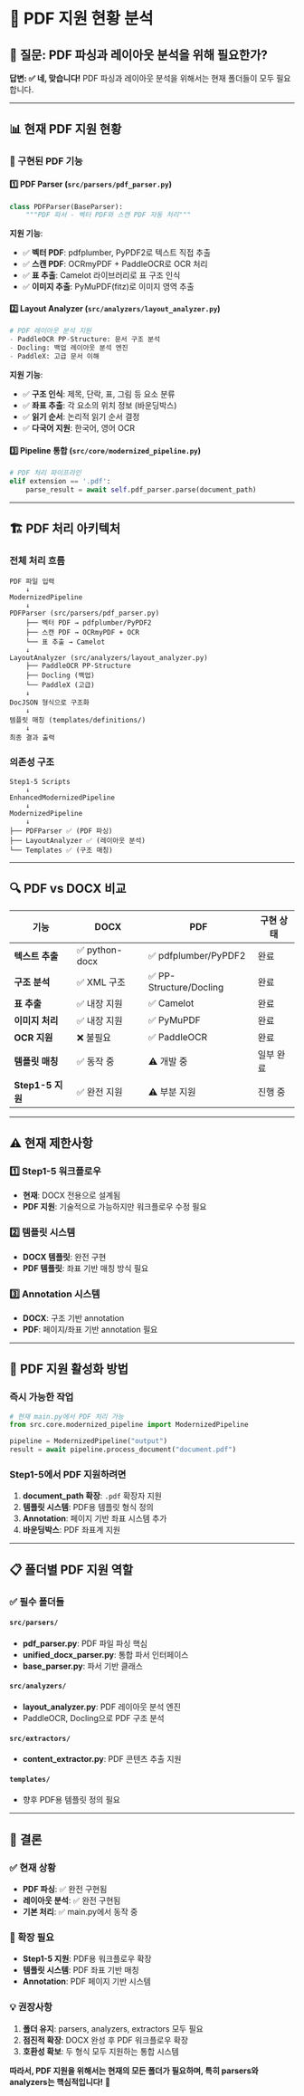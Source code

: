 # 📄 PDF 지원 현황 분석

## 🎯 질문: PDF 파싱과 레이아웃 분석을 위해 필요한가?

**답변: ✅ 네, 맞습니다!** PDF 파싱과 레이아웃 분석을 위해서는 현재 폴더들이 모두 필요합니다.

---

## 📊 현재 PDF 지원 현황

### 🔧 구현된 PDF 기능

#### 1️⃣ **PDF Parser** (`src/parsers/pdf_parser.py`)
```python
class PDFParser(BaseParser):
    """PDF 파서 - 벡터 PDF와 스캔 PDF 자동 처리"""
```

**지원 기능**:
- ✅ **벡터 PDF**: pdfplumber, PyPDF2로 텍스트 직접 추출
- ✅ **스캔 PDF**: OCRmyPDF + PaddleOCR로 OCR 처리
- ✅ **표 추출**: Camelot 라이브러리로 표 구조 인식
- ✅ **이미지 추출**: PyMuPDF(fitz)로 이미지 영역 추출

#### 2️⃣ **Layout Analyzer** (`src/analyzers/layout_analyzer.py`)
```python
# PDF 레이아웃 분석 지원
- PaddleOCR PP-Structure: 문서 구조 분석
- Docling: 백업 레이아웃 분석 엔진
- PaddleX: 고급 문서 이해
```

**지원 기능**:
- ✅ **구조 인식**: 제목, 단락, 표, 그림 등 요소 분류
- ✅ **좌표 추출**: 각 요소의 위치 정보 (바운딩박스)
- ✅ **읽기 순서**: 논리적 읽기 순서 결정
- ✅ **다국어 지원**: 한국어, 영어 OCR

#### 3️⃣ **Pipeline 통합** (`src/core/modernized_pipeline.py`)
```python
# PDF 처리 파이프라인
elif extension == '.pdf':
    parse_result = await self.pdf_parser.parse(document_path)
```

---

## 🏗️ PDF 처리 아키텍처

### 전체 처리 흐름
```
PDF 파일 입력
    ↓
ModernizedPipeline
    ↓
PDFParser (src/parsers/pdf_parser.py)
    ├── 벡터 PDF → pdfplumber/PyPDF2
    ├── 스캔 PDF → OCRmyPDF + OCR
    └── 표 추출 → Camelot
    ↓
LayoutAnalyzer (src/analyzers/layout_analyzer.py)
    ├── PaddleOCR PP-Structure
    ├── Docling (백업)
    └── PaddleX (고급)
    ↓
DocJSON 형식으로 구조화
    ↓
템플릿 매칭 (templates/definitions/)
    ↓
최종 결과 출력
```

### 의존성 구조
```
Step1-5 Scripts
    ↓
EnhancedModernizedPipeline
    ↓
ModernizedPipeline
    ↓
├── PDFParser ✅ (PDF 파싱)
├── LayoutAnalyzer ✅ (레이아웃 분석)
└── Templates ✅ (구조 매칭)
```

---

## 🔍 PDF vs DOCX 비교

| 기능 | DOCX | PDF | 구현 상태 |
|------|------|-----|----------|
| **텍스트 추출** | ✅ python-docx | ✅ pdfplumber/PyPDF2 | 완료 |
| **구조 분석** | ✅ XML 구조 | ✅ PP-Structure/Docling | 완료 |
| **표 추출** | ✅ 내장 지원 | ✅ Camelot | 완료 |
| **이미지 처리** | ✅ 내장 지원 | ✅ PyMuPDF | 완료 |
| **OCR 지원** | ❌ 불필요 | ✅ PaddleOCR | 완료 |
| **템플릿 매칭** | ✅ 동작 중 | ⚠️ 개발 중 | 일부 완료 |
| **Step1-5 지원** | ✅ 완전 지원 | ⚠️ 부분 지원 | 진행 중 |

---

## ⚠️ 현재 제한사항

### 1️⃣ **Step1-5 워크플로우**
- **현재**: DOCX 전용으로 설계됨
- **PDF 지원**: 기술적으로 가능하지만 워크플로우 수정 필요

### 2️⃣ **템플릿 시스템**
- **DOCX 템플릿**: 완전 구현
- **PDF 템플릿**: 좌표 기반 매칭 방식 필요

### 3️⃣ **Annotation 시스템**
- **DOCX**: 구조 기반 annotation
- **PDF**: 페이지/좌표 기반 annotation 필요

---

## 🚀 PDF 지원 활성화 방법

### 즉시 가능한 작업
```python
# 현재 main.py에서 PDF 처리 가능
from src.core.modernized_pipeline import ModernizedPipeline

pipeline = ModernizedPipeline("output")
result = await pipeline.process_document("document.pdf")
```

### Step1-5에서 PDF 지원하려면
1. **document_path 확장**: `.pdf` 확장자 지원
2. **템플릿 시스템**: PDF용 템플릿 형식 정의
3. **Annotation**: 페이지 기반 좌표 시스템 추가
4. **바운딩박스**: PDF 좌표계 지원

---

## 📋 폴더별 PDF 지원 역할

### ✅ **필수 폴더들**

#### `src/parsers/`
- **pdf_parser.py**: PDF 파일 파싱 핵심
- **unified_docx_parser.py**: 통합 파서 인터페이스
- **base_parser.py**: 파서 기반 클래스

#### `src/analyzers/`
- **layout_analyzer.py**: PDF 레이아웃 분석 엔진
- PaddleOCR, Docling으로 PDF 구조 분석

#### `src/extractors/`
- **content_extractor.py**: PDF 콘텐츠 추출 지원

#### `templates/`
- 향후 PDF용 템플릿 정의 필요

---

## 🎯 결론

### ✅ **현재 상황**
- **PDF 파싱**: ✅ 완전 구현됨
- **레이아웃 분석**: ✅ 완전 구현됨
- **기본 처리**: ✅ main.py에서 동작 중

### 🚧 **확장 필요**
- **Step1-5 지원**: PDF용 워크플로우 확장
- **템플릿 시스템**: PDF 좌표 기반 매칭
- **Annotation**: PDF 페이지 기반 시스템

### 💡 **권장사항**
1. **폴더 유지**: parsers, analyzers, extractors 모두 필요
2. **점진적 확장**: DOCX 완성 후 PDF 워크플로우 확장
3. **호환성 확보**: 두 형식 모두 지원하는 통합 시스템

**따라서, PDF 지원을 위해서는 현재의 모든 폴더가 필요하며, 특히 parsers와 analyzers는 핵심적입니다!** 🎯